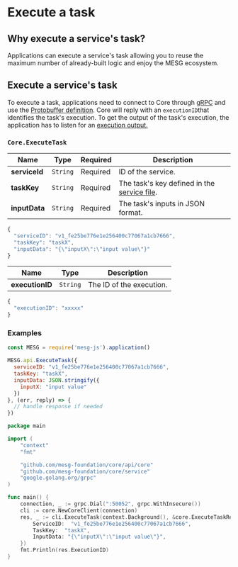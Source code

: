 # Execute a task

## Why execute a service's task?

Applications can execute a service's task allowing you to reuse the maximum number of already-built logic and enjoy the MESG ecosystem.

## Execute a service's task

To execute a task, applications need to connect to Core through [gRPC](https://grpc.io/) and use the [Protobuffer definition](https://github.com/mesg-foundation/core/blob/dev/api/core/api.proto). Core will reply with an `executionID`that identifies the task's execution. To get the output of the task's execution, the application has to listen for an [execution output.](execute-a-task.md#listen-for-execution-outputs)

<tabs>
<tab title="Request" vp-markdown>

### `Core.ExecuteTask`

| **Name** | **Type** | **Required** | **Description** |
| --- | --- | --- | --- |
| **serviceId** | `String` | Required | ID of the service. |
| **taskKey** | `String` | Required | The task's key defined in the [service file](../service/service-file.md). |
| **inputData** | `String` | Required | The task's inputs in JSON format. |

```javascript
{
  "serviceID": "v1_fe25be776e1e256400c77067a1cb7666",
  "taskKey": "taskX",
  "inputData": "{\"inputX\":\"input value\"}"
}
```

</tab>

<tab title="Reply" vp-markdown>

| **Name** | **Type** | **Description** |
| --- | --- | --- |
| **executionID** | `String` | The ID of the execution. |

```javascript
{
  "executionID": "xxxxx"
}
```

</tab>
</tabs>

### Examples

<tabs>
<tab title="Node" vp-markdown>

```javascript
const MESG = require('mesg-js').application()

MESG.api.ExecuteTask({
  serviceID: "v1_fe25be776e1e256400c77067a1cb7666",
  taskKey: "taskX",
  inputData: JSON.stringify({
    inputX: "input value"
  })
}, (err, reply) => {
  // handle response if needed
})
```

</tab>

<tab title="Go" vp-markdown>

```go
package main

import (
    "context"
    "fmt"

    "github.com/mesg-foundation/core/api/core"
    "github.com/mesg-foundation/core/service"
    "google.golang.org/grpc"
)

func main() {
    connection, _ := grpc.Dial(":50052", grpc.WithInsecure())
    cli := core.NewCoreClient(connection)
    res, _ := cli.ExecuteTask(context.Background(), &core.ExecuteTaskRequest{
        ServiceID:  "v1_fe25be776e1e256400c77067a1cb7666",
        TaskKey:  "taskX",
        InputData: "{\"inputX\":\"input value\"}",
    })
    fmt.Println(res.ExecutionID)
}
```

</tab>
</tabs>

